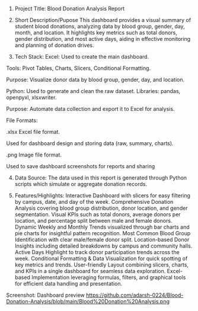 1. Project Title: Blood Donation Analysis Report


2. Short Description/Pupose
This dashboard provides a visual summary of student blood donations, analyzing data by blood group, gender, day, month, and location. It highlights key metrics such as total donors, gender distribution, and most active days, aiding in effective monitoring and planning of donation drives.


3. Tech Stack:
Excel:
Used to create the main dashboard.

Tools: Pivot Tables, Charts, Slicers, Conditional Formatting.

Purpose: Visualize donor data by blood group, gender, day, and location.

Python:
Used to generate and clean the raw dataset.
Libraries: pandas, openpyxl, xlsxwriter.

Purpose: Automate data collection and export it to Excel for analysis.

File Formats:

.xlsx
Excel file format.

Used for dashboard design and storing data (raw, summary, charts).

.png
Image file format.

Used to save dashboard screenshots for reports and sharing


4. Data Source:
The data used in this report is generated through Python scripts which simulate or aggregate donation records.


5. Features/Highlights:
Interactive Dashboard with slicers for easy filtering by campus, date, and day of the week.
Comprehensive Donation Analysis covering blood group distribution, donor location, and gender segmentation.
Visual KPIs such as total donors, average donors per location, and percentage split between male and female donors.
Dynamic Weekly and Monthly Trends visualized through bar charts and pie charts for insightful pattern recognition.
Most Common Blood Group Identification with clear male/female donor split.
Location-based Donor Insights including detailed breakdowns by campus and community halls.
Active Days Highlight to track donor participation trends across the week.
Conditional Formatting & Data Visualization for quick spotting of key metrics and trends.
User-friendly Layout combining slicers, charts, and KPIs in a single dashboard for seamless data exploration.
Excel-based Implementation leveraging formulas, filters, and graphical tools for efficient data handling and presentation.


Screenshot: Dashboard preview
https://github.com/adarsh-0224/Blood-Donation-Analysis/blob/main/Blood%20Donation%20Analysis.png
